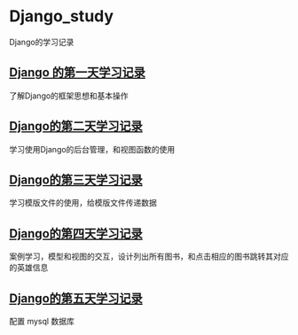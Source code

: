 # Django_study
Django的学习记录



## [Django 的第一天学习记录](./Django学习第一天.md)

了解Django的框架思想和基本操作



##	[Django的第二天学习记录](./Django学习第二天.md)

学习使用Django的后台管理，和视图函数的使用



## [Django的第三天学习记录](./Django学习第三天.md)

学习模版文件的使用，给模版文件传递数据



## [Django的第四天学习记录](./Django学习第四天.md)

案例学习，模型和视图的交互，设计列出所有图书，和点击相应的图书跳转其对应的英雄信息



## [Django的第五天学习记录](./Django学习第五天.md)

配置 mysql 数据库















